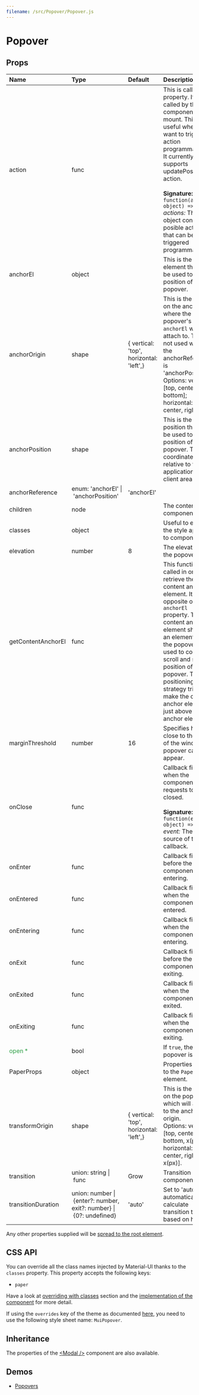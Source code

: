 ```yaml
---
filename: /src/Popover/Popover.js
---
```


<!--- This documentation is automatically generated, do not try to edit it. -->

# Popover



## Props

| Name | Type | Default | Description |
|:-----|:-----|:--------|:------------|
| action | func |  | This is callback property. It's called by the component on mount. This is useful when you want to trigger an action programmatically. It currently only supports updatePosition() action.<br><br>**Signature:**<br>`function(actions: object) => void`<br>*actions:* This object contains all posible actions that can be triggered programmatically. |
| anchorEl | object |  | This is the DOM element that may be used to set the position of the popover. |
| anchorOrigin | shape | {  vertical: 'top',  horizontal: 'left',} | This is the point on the anchor where the popover's `anchorEl` will attach to. This is not used when the anchorReference is 'anchorPosition'.<br>Options: vertical: [top, center, bottom]; horizontal: [left, center, right]. |
| anchorPosition | shape |  | This is the position that may be used to set the position of the popover. The coordinates are relative to the application's client area. |
| anchorReference | enum:&nbsp;'anchorEl'&nbsp;&#124;<br>&nbsp;'anchorPosition'<br> | 'anchorEl' |  |
| children | node |  | The content of the component. |
| classes | object |  | Useful to extend the style applied to components. |
| elevation | number | 8 | The elevation of the popover. |
| getContentAnchorEl | func |  | This function is called in order to retrieve the content anchor element. It's the opposite of the `anchorEl` property. The content anchor element should be an element inside the popover. It's used to correctly scroll and set the position of the popover. The positioning strategy tries to make the content anchor element just above the anchor element. |
| marginThreshold | number | 16 | Specifies how close to the edge of the window the popover can appear. |
| onClose | func |  | Callback fired when the component requests to be closed.<br><br>**Signature:**<br>`function(event: object) => void`<br>*event:* The event source of the callback. |
| onEnter | func |  | Callback fired before the component is entering. |
| onEntered | func |  | Callback fired when the component has entered. |
| onEntering | func |  | Callback fired when the component is entering. |
| onExit | func |  | Callback fired before the component is exiting. |
| onExited | func |  | Callback fired when the component has exited. |
| onExiting | func |  | Callback fired when the component is exiting. |
| <span style="color: #31a148">open *</span> | bool |  | If `true`, the popover is visible. |
| PaperProps | object |  | Properties applied to the `Paper` element. |
| transformOrigin | shape | {  vertical: 'top',  horizontal: 'left',} | This is the point on the popover which will attach to the anchor's origin.<br>Options: vertical: [top, center, bottom, x(px)]; horizontal: [left, center, right, x(px)]. |
| transition | union:&nbsp;string&nbsp;&#124;<br>&nbsp;func<br> | Grow | Transition component. |
| transitionDuration | union:&nbsp;number&nbsp;&#124;<br>&nbsp;{enter?: number, exit?: number}&nbsp;&#124;<br>&nbsp;{0?: undefined}<br> | 'auto' | Set to 'auto' to automatically calculate transition time based on height. |

Any other properties supplied will be [spread to the root element](/guides/api#spread).

## CSS API

You can override all the class names injected by Material-UI thanks to the `classes` property.
This property accepts the following keys:
- `paper`

Have a look at [overriding with classes](/customization/overrides#overriding-with-classes) section
and the [implementation of the component](https://github.com/mui-org/material-ui/tree/v1-beta/src/Popover/Popover.js)
for more detail.

If using the `overrides` key of the theme as documented
[here](/customization/themes#customizing-all-instances-of-a-component-type),
you need to use the following style sheet name: `MuiPopover`.

## Inheritance

The properties of the [&lt;Modal /&gt;](/api/modal) component are also available.

## Demos

- [Popovers](/demos/popovers)

